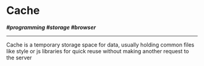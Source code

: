 # Cache

***\#programming \#storage \#browser***

---

Cache is a temporary storage space for data, usually holding common files like style or js libraries for quick reuse without making another request to the server
